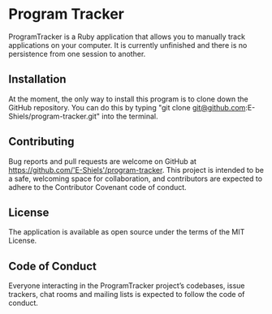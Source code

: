 # Program Tracker #
ProgramTracker is a Ruby application that allows you to manually track applications on your computer. It is currently unfinished and there is no persistence from one session to another.

## Installation ##
At the moment, the only way to install this program is to clone down the GitHub repository. You can do this by typing "git clone git@github.com:E-Shiels/program-tracker.git" into the terminal.

## Contributing ##
Bug reports and pull requests are welcome on GitHub at https://github.com/'E-Shiels'/program-tracker. This project is intended to be a safe, welcoming space for collaboration, and contributors are expected to adhere to the Contributor Covenant code of conduct.
## License ##
The application is available as open source under the terms of the MIT License.
## Code of Conduct ##
Everyone interacting in the ProgramTracker project’s codebases, issue trackers, chat rooms and mailing lists is expected to follow the code of conduct.
